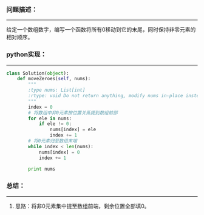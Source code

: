 ### 问题描述：
***
给定一个数组数字，编写一个函数将所有0移动到它的末尾，同时保持非零元素的相对顺序。
### python实现：
***
```python
class Solution(object):
    def moveZeroes(self, nums):
        """
        :type nums: List[int]
        :rtype: void Do not return anything, modify nums in-place instead.
        """
        index = 0
        # 将数组中非0元素按位置关系提到数组前部
        for ele in nums:
            if ele != 0:
                nums[index] = ele
                index += 1
        # 将0元素归至数组末端
        while index < len(nums):
            nums[index] = 0
            index += 1
            
        print nums

```
### 总结：
***
1. 思路：将非0元素集中提至数组前端，剩余位置全部填0。